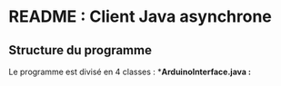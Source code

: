README : Client Java asynchrone
=========

Structure du programme
------

Le programme est divisé en 4 classes : 
*__ArduinoInterface.java :__ 

